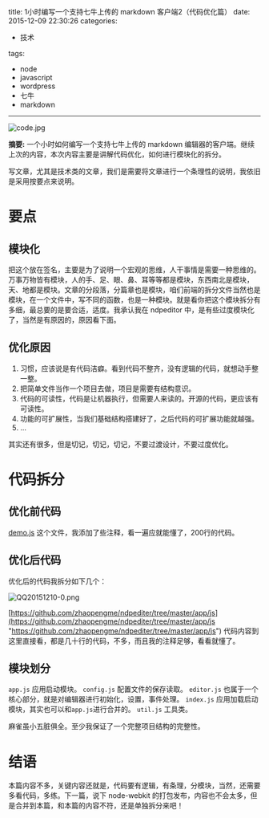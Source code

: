 title: 1小时编写一个支持七牛上传的 markdown 客户端2（代码优化篇）
date:  2015-12-09 22:30:26
categories:
- 技术

tags:
- node
- javascript
- wordpress
- 七牛
- markdown

---
![code.jpg](http://7xon03.com1.z0.glb.clouddn.com/2015/12/10/27fc465db4f6190f103b223ff5890049.jpg "code.jpg")

**摘要:** 一个小时如何编写一个支持七牛上传的 markdown 编辑器的客户端。继续上次的内容，本次内容主要是讲解代码优化，如何进行模块化的拆分。

<!--more-->

写文章，尤其是技术类的文章，我们是需要将文章进行一个条理性的说明，我依旧是采用按要点来说明。

# 要点

## 模块化

把这个放在签名，主要是为了说明一个宏观的思维，人干事情是需要一种思维的。万事万物皆有模块，人的手、足、眼、鼻、耳等等都是模块，东西南北是模块，天、地都是模块。文章的分段落，分篇章也是模块，咱们前端的拆分文件当然也是模块，在一个文件中，写不同的函数，也是一种模块。就是看你把这个模块拆分有多细，最总要的是要合适，适度。我承认我在 ndpeditor 中，是有些过度模块化了，当然是有原因的，原因看下面。

## 优化原因

1. 习惯，应该说是有代码洁癖。看到代码不整齐，没有逻辑的代码，就想动手整一整。
2. 把简单文件当作一个项目去做，项目是需要有结构意识。
3. 代码的可读性，代码是让机器执行，但需要人来读的。开源的代码，更应该有可读性。
4. 功能的可扩展性，当我们基础结构搭建好了，之后代码的可扩展功能就越强。
5. ...

其实还有很多，但是切记，切记，切记，不要过渡设计，不要过度优化。

# 代码拆分

## 优化前代码

[demo.js](https://github.com/zhaopengme/ndpediter/blob/master/demo.js "demo.js") 这个文件，我添加了些注释，看一遍应就能懂了，200行的代码。

## 优化后代码

优化后的代码我拆分如下几个：

![QQ20151210-0.png](http://7xon03.com1.z0.glb.clouddn.com/2015/12/10/d8de2903acf4142095556e0f8d87d849.png "QQ20151210-0.png")

[https://github.com/zhaopengme/ndpediter/tree/master/app/js](https://github.com/zhaopengme/ndpediter/tree/master/app/js "https://github.com/zhaopengme/ndpediter/tree/master/app/js") 代码内容到这里直接看，都是几十行的代码，不多，而且我的注释足够，看看就懂了。

## 模块划分

`app.js` 应用启动模块。
`config.js`  配置文件的保存读取。
`editor.js` 也属于一个核心部分，就是对编辑器进行初始化，设置，事件处理。
`index.js` 应用加载启动模块，其实也可以和`app.js`进行合并的。
`util.js` 工具类。

麻雀虽小五脏俱全。至少我保证了一个完整项目结构的完整性。

# 结语

本篇内容不多，关键内容还就是，代码要有逻辑，有条理，分模块，当然，还需要多看代码，多练。下一篇，说下 node-webkit 的打包发布，内容也不会太多，但是合并到本篇，和本篇的内容不符，还是单独拆分来吧！
